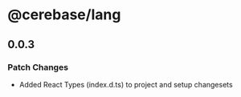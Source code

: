# @cerebase/lang

## 0.0.3

### Patch Changes

- Added React Types (index.d.ts) to project and setup changesets
